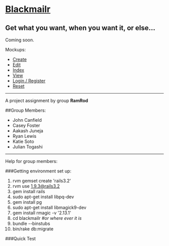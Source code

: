 [Blackmailr](http://blackmailr.herokuapp.com/)
==========
Get what you want, when you want it, or else...
----------
Coming soon.

Mockups:

* [Create](http://blackmailr.herokuapp.com/assets/mockups/create.png)
* [Edit](http://blackmailr.herokuapp.com/assets/mockups/edit.png)
* [Index](http://blackmailr.herokuapp.com/assets/mockups/index.png)
* [View](http://blackmailr.herokuapp.com/assets/mockups/view.png)
* [Login / Register](http://blackmailr.herokuapp.com/assets/mockups/login_register.png)
* [Reset](http://blackmailr.herokuapp.com/assets/mockups/reset.png)

----------
A project assignment by group **RamRod**

##Group Members:
* John Canfield
* Casey Foster
* Aakash Juneja
* Ryan Lewis
* Katie Soto
* Julian Togashi

----------
Help for group members:

###Getting environment set up:
1. rvm gemset create 'rails3.2'
2. rvm use 1.9.3@rails3.2
3. gem install rails
4. sudo apt-get install libpq-dev
5. gem install pg
6. sudo apt-get install libmagick9-dev
7. gem install rmagic -v '2.13.1'
8. cd blackmailr *#or where ever it is*
9. bundle --binstubs
10. bin/rake db:migrate

###Quick Test
